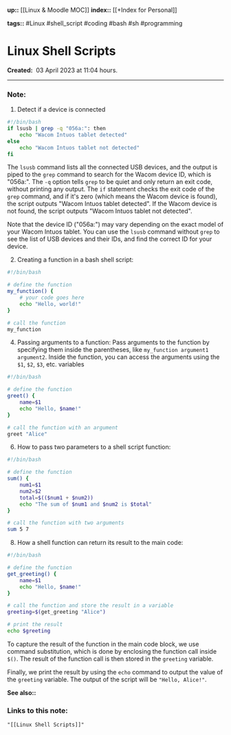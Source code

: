 **up::** [[Linux & Moodle MOC]]
**index::** [[+Index for Personal]]
 

**tags::** #Linux #shell_script #coding #bash #sh #programming

# Linux Shell Scripts

**Created:**  03 April 2023 at  11:04 hours.

___
### Note:
1. Detect if a device is connected
```sh
#!/bin/bash
if lsusb | grep -q "056a:": then
    echo "Wacom Intuos tablet detected"
else
    echo "Wacom Intuos tablet not detected"
fi
```

The `lsusb` command lists all the connected USB devices, and the output is piped to the `grep` command to search for the Wacom device ID, which is "056a:".
	The `-q` option tells `grep` to be quiet and only return an exit code, without printing any output. 
The `if` statement checks the exit code of the `grep` command, and if it's zero (which means the Wacom device is found), the script outputs "Wacom Intuos tablet detected". If the Wacom device is not found, the script outputs "Wacom Intuos tablet not detected".

Note that the device ID ("056a:") may vary depending on the exact model of your Wacom Intuos tablet. You can use the `lsusb` command without `grep` to see the list of USB devices and their IDs, and find the correct ID for your device.

2. Creating a function in a bash shell script:
```sh
#!/bin/bash

# define the function
my_function() {
    # your code goes here
    echo "Hello, world!"
}

# call the function
my_function
```

4. Passing arguments to a function:
Pass arguments to the function by specifying them inside the parentheses, like `my_function argument1 argument2`. Inside the function, you can access the arguments using the `$1`, `$2`, `$3`, etc. variables
```sh
#!/bin/bash

# define the function
greet() {
    name=$1
    echo "Hello, $name!"
}

# call the function with an argument
greet "Alice"
```
6. How to pass two parameters to a shell script function:
```sh
#!/bin/bash

# define the function
sum() {
    num1=$1
    num2=$2
    total=$(($num1 + $num2))
    echo "The sum of $num1 and $num2 is $total"
}

# call the function with two arguments
sum 5 7
```
8. How a shell function can return its result to the main code:
```sh
#!/bin/bash

# define the function
get_greeting() {
    name=$1
    echo "Hello, $name!"
}

# call the function and store the result in a variable
greeting=$(get_greeting "Alice")

# print the result
echo $greeting
```
To capture the result of the function in the main code block, we use command substitution, which is done by enclosing the function call inside `$()`. The result of the function call is then stored in the `greeting` variable.

Finally, we print the result by using the `echo` command to output the value of the `greeting` variable. The output of the script will be `"Hello, Alice!"`.

**See also::** 

### Links to this note:
```query
"[[Linux Shell Scripts]]"
```

